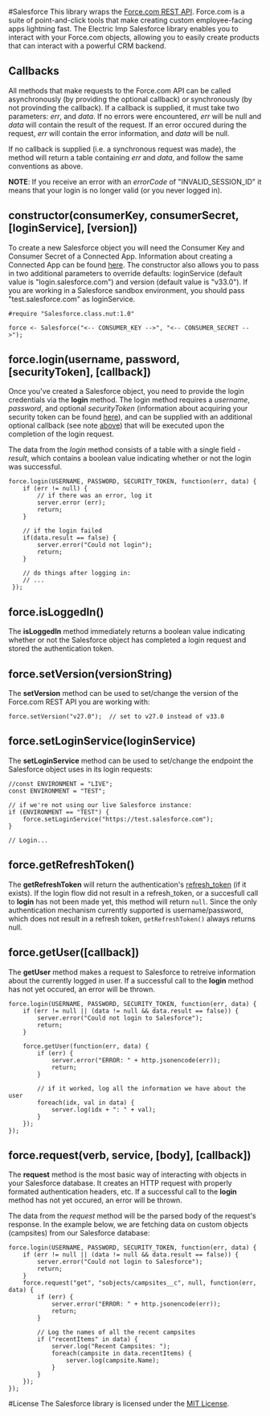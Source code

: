 #Salesforce
This library wraps the [Force.com REST API](https://www.salesforce.com/us/developer/docs/api_rest/). Force.com is a suite of point-and-click tools that make creating custom employee-facing apps lightning fast. The Electric Imp Salesforce library enables you to interact with your Force.com objects, allowing you to easily create products that can interact with a powerful CRM backend.

## Callbacks
All methods that make requests to the Force.com API can be called asynchronously (by providing the optional callback) or synchronously (by not provinding the callback). If a callback is supplied, it must take two parameters: *err*, and *data*. If no errors were encountered, *err* will be null and *data* will contain the result of the request. If an error occured during the request, *err* will contain the error information, and *data* will be null.

If no callback is supplied (i.e. a synchronous request was made), the method will return a table containing *err* and *data*, and follow the same conventions as above.

**NOTE**: If you receive an error with an *errorCode* of "INVALID_SESSION_ID" it means that your login is no longer valid (or you never logged in).

## constructor(consumerKey, consumerSecret, [loginService], [version])
To create a new Salesforce object you will need the Consumer Key and Consumer Secret of a Connected App. Information about creating a Connected App can be found [here](https://help.salesforce.com/apex/HTViewHelpDoc?id=connected_app_create.htm). The constructor also allows you to pass in two additional parameters to override defaults: loginService (default value is "login.salesforce.com") and version (default value is "v33.0"). If you are working in a Salesforce sandbox environment, you should pass "test.salesforce.com" as loginService.

```squirrel
#require "Salesforce.class.nut:1.0"

force <- Salesforce("<-- CONSUMER_KEY -->", "<-- CONSUMER_SECRET -->");
```

## force.login(username, password, [securityToken], [callback])
Once you've created a Salesforce object, you need to provide the login credentials via the **login** method. The login method requires a *username*, *password*, and optional *securityToken* (information about acquiring your security token can be found [here](https://help.salesforce.com/apex/HTViewHelpDoc?id=user_security_token.htm)), and can be supplied with an additional optional callback (see note [above](#callbacks)) that will be executed upon the completion of the login request.

The data from the *login* method consists of a table with a single field - *result*, which contains a boolean value indicating whether or not the login was successful.

```squirrel
force.login(USERNAME, PASSWORD, SECURITY_TOKEN, function(err, data) {
    if (err != null) {
        // if there was an error, log it
        server.error (err);
        return;
    }

    // if the login failed
    if(data.result == false) {
        server.error("Could not login");
        return;
    }

    // do things after logging in:
    // ...
 });
```

## force.isLoggedIn()
The **isLoggedIn** method immediately returns a boolean value indicating whether or not the Salesforce object has completed a login request and stored the authentication token.

## force.setVersion(versionString)
The **setVersion** method can be used to set/change the version of the Force.com REST API you are working with:

```squirrel
force.setVersion("v27.0");  // set to v27.0 instead of v33.0
```

## force.setLoginService(loginService)
The **setLoginService** method can be used to set/change the endpoint the Salesforce object uses in its login requests:

```squirrel
//const ENVIRONMENT = "LIVE";
const ENVIRONMENT = "TEST";

// if we're not using our live Salesforce instance:
if (ENVIRONMENT == "TEST") {
    force.setLoginService("https://test.salesforce.com");
}

// Login...
```

## force.getRefreshToken()
The **getRefreshToken** will return the authentication's [refresh_token](https://help.salesforce.com/HTViewHelpDoc?id=remoteaccess_oauth_refresh_token_flow.htm&language=en_US) (if it exists). If the login flow did not result in a refresh_token, or a succesfull call to **login** has not been made yet, this method will return ```null```. Since the only authentication mechanism currently supported is username/password, which does not result in a refresh token, ```getRefreshToken()``` always returns null.

## force.getUser([callback])
The **getUser** method makes a request to Salesforce to retreive information about the currently logged in user. If a successful call to the **login** method has not yet occured, an error will be thrown.

```squirrel
force.login(USERNAME, PASSWORD, SECURITY_TOKEN, function(err, data) {
    if (err != null || (data != null && data.result == false)) {
        server.error("Could not login to Salesforce");
        return;
    }

    force.getUser(function(err, data) {
        if (err) {
            server.error("ERROR: " + http.jsonencode(err));
            return;
        }

        // if it worked, log all the information we have about the user
        foreach(idx, val in data) {
            server.log(idx + ": " + val);
        }
    });
});
```

## force.request(verb, service, [body], [callback])
The **request** method is the most basic way of interacting with objects in your Salesforce database. It creates an HTTP request with properly formated authentication headers, etc. If a successful call to the **login** method has not yet occured, an error will be thrown.

The data from the *request* method will be the parsed body of the request's response. In the example below, we are fetching data on custom objects (campsites) from our Salesforce database:

```squirrel
force.login(USERNAME, PASSWORD, SECURITY_TOKEN, function(err, data) {
    if (err != null || (data != null && data.result == false)) {
        server.error("Could not login to Salesforce");
        return;
    }
    force.request("get", "sobjects/campsites__c", null, function(err, data) {
        if (err) {
            server.error("ERROR: " + http.jsonencode(err));
            return;
        }

        // Log the names of all the recent campsites
        if ("recentItems" in data) {
            server.log("Recent Campsites: ");
            foreach(campsite in data.recentItems) {
                server.log(campsite.Name);
            }
        }
    });
});
```

#License
The Salesforce library is licensed under the [MIT License](./LICENSE).
